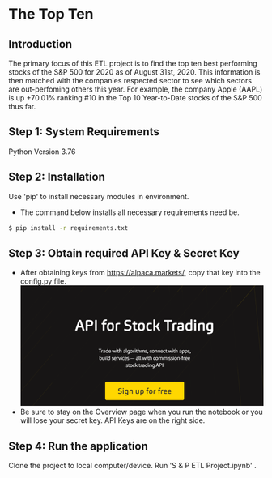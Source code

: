 # The Top Ten

## Introduction
The primary focus of this ETL project is to find the top ten best performing stocks of the S&P 500 for 2020 as of August 31st, 2020. This information is then matched with the companies respected sector to see which sectors are out-perfoming others this year. For example, the company Apple (AAPL) is up +70.01% ranking #10 in the Top 10 Year-to-Date stocks of the S&P 500 thus far.


## Step 1: System Requirements
Python Version 3.76

## Step 2: Installation

Use 'pip' to install necessary modules in environment.
* The command below installs all necessary requirements need be.

```bash
$ pip install -r requirements.txt
```

## Step 3: Obtain required API Key & Secret Key
* After obtaining keys from https://alpaca.markets/, copy that key into the config.py file.\
![](S_&_P_ETL_Pandas/Resources/assets/images/Alpaca.png)
* Be sure to stay on the Overview page when you run the notebook or you will lose your secret key. API Keys are on the right side.


## Step 4: Run the application
Clone the project to local computer/device.
Run 'S & P ETL Project.ipynb' .


